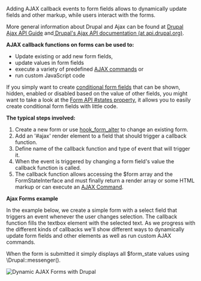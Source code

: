 Adding AJAX callback events to form fields allows to dynamically update fields and other markup, while users interact with the forms.

More general information about Drupal and Ajax can be found at [Drupal Ajax API Guide](/docs/8/api/ajax-api) and[ Drupal's Ajax API documentation (at api.drupal.org)](https://api.drupal.org/api/drupal/core%21core.api.php/group/ajax/9.4.x).

**AJAX callback functions on forms can be used to:**

* Update existing or add new form fields,
* update values in form fields
* execute a variety of predefined [AJAX commands](https://api.drupal.org/api/drupal/core%21lib%21Drupal%21Core%21Ajax%21CommandInterface.php/interface/implements/CommandInterface) or
* run custom JavaScript code

If you simply want to create [conditional form fields](/docs/8/api/form-api/conditional-form-fields) that can be shown, hidden, enabled or disabled based on the value of other fields, you might want to take a look at the [Form API #states property](/docs/8/api/form-api/conditional-form-fields), it allows you to easily create conditional form fields with little code.

**The typical steps involved:**

1. Create a new form or use [hook\_form\_alter](https://api.drupal.org/api/drupal/core%21lib%21Drupal%21Core%21Form%21form.api.php/function/hook%5Fform%5Falter) to change an existing form.
2. Add an '#ajax' render element to a field that should trigger a callback function.
3. Define name of the callback function and type of event that will trigger it.
4. When the event is triggered by changing a form field's value the callback function is called.
5. The callback function allows accessing the $form array and the FormStateInterface and must finally return a render array or some HTML markup or can execute an [AJAX Command](https://api.drupal.org/api/drupal/core%21lib%21Drupal%21Core%21Ajax%21CommandInterface.php/interface/implements/CommandInterface).

**Ajax Forms example**

In the example below, we create a simple form with a select field that triggers an event whenever the user changes selection. The callback function fills the textbox element with the selected text. As we progress with the different kinds of callbacks we'll show different ways to dynamically update form fields and other elements as well as run custom AJAX commands.

When the form is submitted it simply displays all $form\_state values using \\Drupal::messenger().

![Dynamic AJAX Forms with Drupal](https://www.drupal.org/files/ajaxforms1.gif)